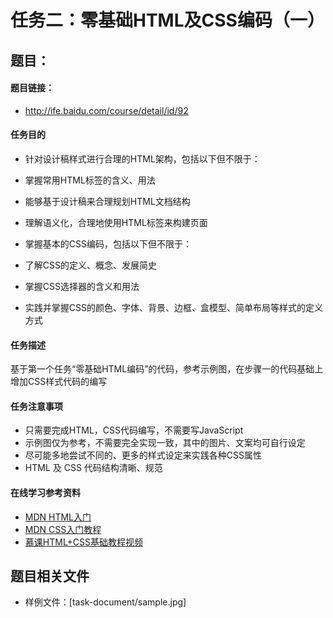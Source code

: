 任务二：零基础HTML及CSS编码（一）
===================

## 题目：

#### 题目链接：
* http://ife.baidu.com/course/detail/id/92

#### 任务目的
* 针对设计稿样式进行合理的HTML架构，包括以下但不限于：
 * 掌握常用HTML标签的含义、用法
 * 能够基于设计稿来合理规划HTML文档结构
 * 理解语义化，合理地使用HTML标签来构建页面

* 掌握基本的CSS编码，包括以下但不限于：
 * 了解CSS的定义、概念、发展简史
 * 掌握CSS选择器的含义和用法
 * 实践并掌握CSS的颜色、字体、背景、边框、盒模型、简单布局等样式的定义方式

#### 任务描述
基于第一个任务“零基础HTML编码”的代码，参考示例图，在步骤一的代码基础上增加CSS样式代码的编写

#### 任务注意事项
* 只需要完成HTML，CSS代码编写，不需要写JavaScript
* 示例图仅为参考，不需要完全实现一致，其中的图片、文案均可自行设定
* 尽可能多地尝试不同的、更多的样式设定来实践各种CSS属性
* HTML 及 CSS 代码结构清晰、规范

#### 在线学习参考资料
* [MDN HTML入门](https://developer.mozilla.org/zh-CN/docs/Web/Guide/HTML/Introduction)
* [MDN CSS入门教程](https://developer.mozilla.org/zh-CN/docs/Web/Guide/CSS/Getting_started)
* [慕课HTML+CSS基础教程视频](http://www.imooc.com/learn/9)

## 题目相关文件
* 样例文件：[task-document/sample.jpg]